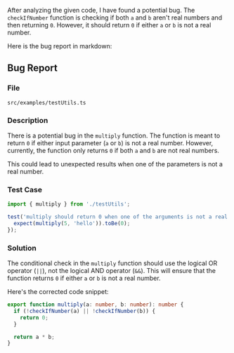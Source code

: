 After analyzing the given code, I have found a potential bug. The `checkIfNumber` function is checking if both `a` and `b` aren't real numbers and then returning `0`. However, it should return `0` if either `a` or `b` is not a real number. 

Here is the bug report in markdown:

## Bug Report

### File
`src/examples/testUtils.ts`

### Description
There is a potential bug in the `multiply` function. The function is meant to return `0` if either input parameter (`a` or `b`) is not a real number. However, currently, the function only returns `0` if both `a` and `b` are not real numbers.

This could lead to unexpected results when one of the parameters is not a real number.

### Test Case

```typescript
import { multiply } from './testUtils';

test('multiply should return 0 when one of the arguments is not a real number', () => {
  expect(multiply(5, 'hello')).toBe(0);
});
```
### Solution
The conditional check in the `multiply` function should use the logical OR operator (`||`), not the logical AND operator (`&&`). This will ensure that the function returns `0` if either `a` or `b` is not a real number.

Here's the corrected code snippet:

```typescript
export function multiply(a: number, b: number): number {
  if (!checkIfNumber(a) || !checkIfNumber(b)) {
    return 0;
  }

  return a * b;
}
```